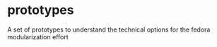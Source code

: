 # prototypes
A set of prototypes to understand the technical options for the fedora modularization effort
